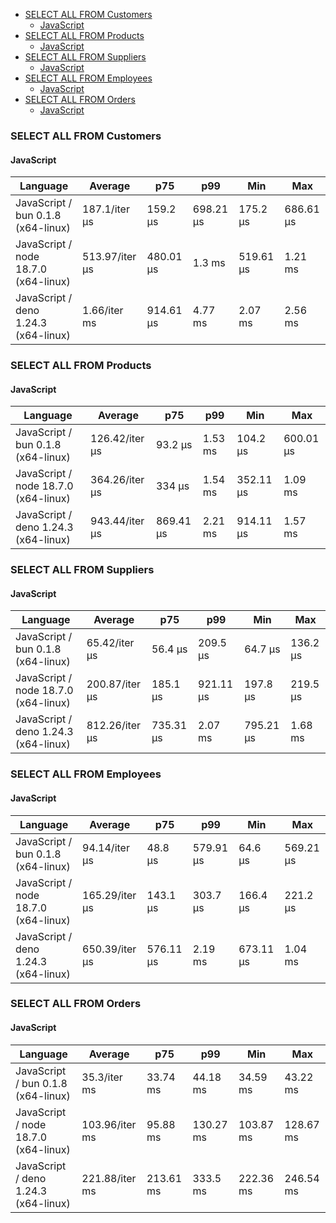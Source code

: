 - [SELECT ALL FROM Customers](#sqlite-SELECT-ALL-FROM-Customers)
    - [JavaScript](#sqlite-SELECT-ALL-FROM-Customers-javascript)
- [SELECT ALL FROM Products](#sqlite-SELECT-ALL-FROM-Products)
    - [JavaScript](#sqlite-SELECT-ALL-FROM-Products-javascript)
- [SELECT ALL FROM Suppliers](#sqlite-SELECT-ALL-FROM-Suppliers)
    - [JavaScript](#sqlite-SELECT-ALL-FROM-Suppliers-javascript)
- [SELECT ALL FROM Employees](#sqlite-SELECT-ALL-FROM-Employees)
    - [JavaScript](#sqlite-SELECT-ALL-FROM-Employees-javascript)
- [SELECT ALL FROM Orders](#sqlite-SELECT-ALL-FROM-Orders)
    - [JavaScript](#sqlite-SELECT-ALL-FROM-Orders-javascript)

### <a name="sqlite-SELECT-ALL-FROM-Customers">SELECT ALL FROM Customers</a>

#### <a name="sqlite-SELECT-ALL-FROM-Customers-javascript">JavaScript</a>

| Language                             | Average        | p75       | p99       | Min       | Max       |
| ------------------------------------ | -------------- | --------- | --------- | --------- | --------- |
| JavaScript / bun 0.1.8 (x64-linux)   | 187.1/iter µs  | 159.2 µs  | 698.21 µs | 175.2 µs  | 686.61 µs |
| JavaScript / node 18.7.0 (x64-linux) | 513.97/iter µs | 480.01 µs | 1.3 ms    | 519.61 µs | 1.21 ms   |
| JavaScript / deno 1.24.3 (x64-linux) | 1.66/iter ms   | 914.61 µs | 4.77 ms   | 2.07 ms   | 2.56 ms   |

### <a name="sqlite-SELECT-ALL-FROM-Products">SELECT ALL FROM Products</a>

#### <a name="sqlite-SELECT-ALL-FROM-Products-javascript">JavaScript</a>

| Language                             | Average        | p75       | p99     | Min       | Max       |
| ------------------------------------ | -------------- | --------- | ------- | --------- | --------- |
| JavaScript / bun 0.1.8 (x64-linux)   | 126.42/iter µs | 93.2 µs   | 1.53 ms | 104.2 µs  | 600.01 µs |
| JavaScript / node 18.7.0 (x64-linux) | 364.26/iter µs | 334 µs    | 1.54 ms | 352.11 µs | 1.09 ms   |
| JavaScript / deno 1.24.3 (x64-linux) | 943.44/iter µs | 869.41 µs | 2.21 ms | 914.11 µs | 1.57 ms   |

### <a name="sqlite-SELECT-ALL-FROM-Suppliers">SELECT ALL FROM Suppliers</a>

#### <a name="sqlite-SELECT-ALL-FROM-Suppliers-javascript">JavaScript</a>

| Language                             | Average        | p75       | p99       | Min       | Max      |
| ------------------------------------ | -------------- | --------- | --------- | --------- | -------- |
| JavaScript / bun 0.1.8 (x64-linux)   | 65.42/iter µs  | 56.4 µs   | 209.5 µs  | 64.7 µs   | 136.2 µs |
| JavaScript / node 18.7.0 (x64-linux) | 200.87/iter µs | 185.1 µs  | 921.11 µs | 197.8 µs  | 219.5 µs |
| JavaScript / deno 1.24.3 (x64-linux) | 812.26/iter µs | 735.31 µs | 2.07 ms   | 795.21 µs | 1.68 ms  |

### <a name="sqlite-SELECT-ALL-FROM-Employees">SELECT ALL FROM Employees</a>

#### <a name="sqlite-SELECT-ALL-FROM-Employees-javascript">JavaScript</a>

| Language                             | Average        | p75       | p99       | Min       | Max       |
| ------------------------------------ | -------------- | --------- | --------- | --------- | --------- |
| JavaScript / bun 0.1.8 (x64-linux)   | 94.14/iter µs  | 48.8 µs   | 579.91 µs | 64.6 µs   | 569.21 µs |
| JavaScript / node 18.7.0 (x64-linux) | 165.29/iter µs | 143.1 µs  | 303.7 µs  | 166.4 µs  | 221.2 µs  |
| JavaScript / deno 1.24.3 (x64-linux) | 650.39/iter µs | 576.11 µs | 2.19 ms   | 673.11 µs | 1.04 ms   |

### <a name="sqlite-SELECT-ALL-FROM-Orders">SELECT ALL FROM Orders</a>

#### <a name="sqlite-SELECT-ALL-FROM-Orders-javascript">JavaScript</a>

| Language                             | Average        | p75       | p99       | Min       | Max       |
| ------------------------------------ | -------------- | --------- | --------- | --------- | --------- |
| JavaScript / bun 0.1.8 (x64-linux)   | 35.3/iter ms   | 33.74 ms  | 44.18 ms  | 34.59 ms  | 43.22 ms  |
| JavaScript / node 18.7.0 (x64-linux) | 103.96/iter ms | 95.88 ms  | 130.27 ms | 103.87 ms | 128.67 ms |
| JavaScript / deno 1.24.3 (x64-linux) | 221.88/iter ms | 213.61 ms | 333.5 ms  | 222.36 ms | 246.54 ms |

